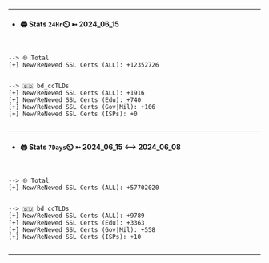 

---
- #### 🖨️ **Stats** `24Hr`⏲️ ➼ 2024_06_15
```console


--> 🌐 Total
[+] New/ReNewed SSL Certs (ALL): +12352726


--> 🇧🇩 bd_ccTLDs
[+] New/ReNewed SSL Certs (ALL): +1916
[+] New/ReNewed SSL Certs (Edu): +740
[+] New/ReNewed SSL Certs (Gov|Mil): +106
[+] New/ReNewed SSL Certs (ISPs): +0


```

---
- #### 🖨️ **Stats** `7Days`⏲️ ➼ 2024_06_15 <--> 2024_06_08
```console


--> 🌐 Total
[+] New/ReNewed SSL Certs (ALL): +57702020


--> 🇧🇩 bd_ccTLDs
[+] New/ReNewed SSL Certs (ALL): +9789
[+] New/ReNewed SSL Certs (Edu): +3363
[+] New/ReNewed SSL Certs (Gov|Mil): +558
[+] New/ReNewed SSL Certs (ISPs): +10


```

---

